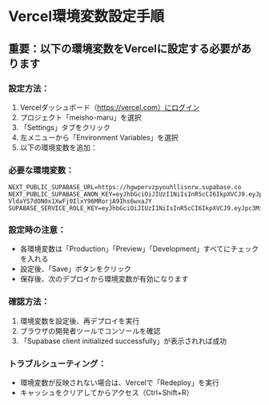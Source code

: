 # Vercel環境変数設定手順

## 重要：以下の環境変数をVercelに設定する必要があります

### 設定方法：

1. Vercelダッシュボード（https://vercel.com）にログイン
2. プロジェクト「meisho-maru」を選択
3. 「Settings」タブをクリック
4. 左メニューから「Environment Variables」を選択
5. 以下の環境変数を追加：

### 必要な環境変数：

```
NEXT_PUBLIC_SUPABASE_URL=https://hgwpervzpyouhllisnrw.supabase.co
NEXT_PUBLIC_SUPABASE_ANON_KEY=eyJhbGciOiJIUzI1NiIsInR5cCI6IkpXVCJ9.eyJpc3MiOiJzdXBhYmFzZSIsInJlZiI6Imhnd3BlcnZ6cHlvdWhsbGlzbnJ3Iiwicm9sZSI6ImFub24iLCJpYXQiOjE3NTQ3MzI5NTgsImV4cCI6MjA3MDMwODk1OH0.jI-VldaYS7dON0x1XwFj0IlxY96MRorjA9Ihs6wxaJY
SUPABASE_SERVICE_ROLE_KEY=eyJhbGciOiJIUzI1NiIsInR5cCI6IkpXVCJ9.eyJpc3MiOiJzdXBhYmFzZSIsInJlZiI6Imhnd3BlcnZ6cHlvdWhsbGlzbnJ3Iiwicm9sZSI6InNlcnZpY2Vfcm9sZSIsImlhdCI6MTc1NDczMjk1OCwiZXhwIjoyMDcwMzA4OTU4fQ.jaWAVIH9X9JktGv8qP5UQ4xxLQy7svAzRgEHYyRguKM
```

### 設定時の注意：

- 各環境変数は「Production」「Preview」「Development」すべてにチェックを入れる
- 設定後、「Save」ボタンをクリック
- 保存後、次のデプロイから環境変数が有効になります

### 確認方法：

1. 環境変数を設定後、再デプロイを実行
2. ブラウザの開発者ツールでコンソールを確認
3. 「Supabase client initialized successfully」が表示されれば成功

### トラブルシューティング：

- 環境変数が反映されない場合は、Vercelで「Redeploy」を実行
- キャッシュをクリアしてからアクセス（Ctrl+Shift+R）